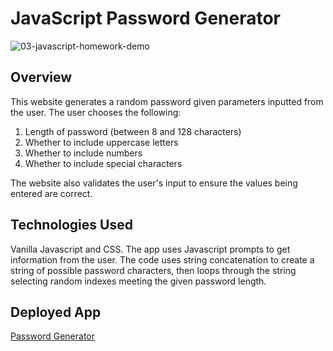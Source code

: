 # JavaScript Password Generator

![03-javascript-homework-demo](https://user-images.githubusercontent.com/68122047/110686736-5c1e2b00-81a5-11eb-93b9-13cd643a5157.png)


## Overview

This website generates a random password given parameters inputted from the user.  The user chooses the following:

1. Length of password (between 8 and 128 characters)
2. Whether to include uppercase letters
3. Whether to include numbers
4. Whether to include special characters

The website also validates the user's input to ensure the values being entered are correct.

## Technologies Used

Vanilla Javascript and CSS.  The app uses Javascript prompts to get information from the user.  The code uses string concatenation to create a string of possible password characters, then loops through the string selecting random indexes meeting the given password length.

## Deployed App
[Password Generator](https://josh-wilson6289.github.io/password-generator/)
